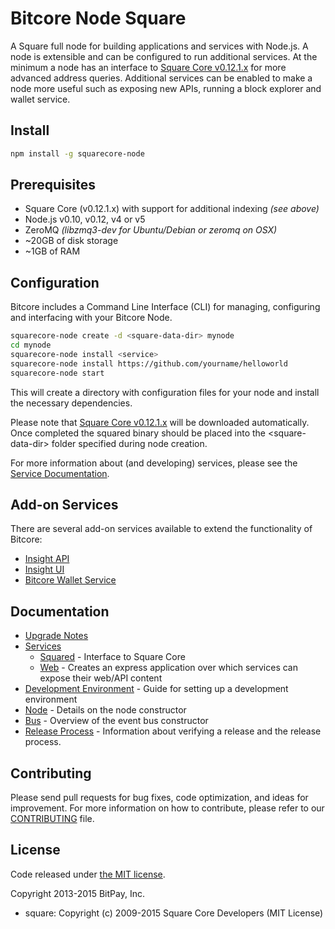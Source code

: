 Bitcore Node Square
============

A Square full node for building applications and services with Node.js. A node is extensible and can be configured to run additional services. At the minimum a node has an interface to [Square Core v0.12.1.x](https://github.com/squarepay/square/tree/v0.12.1.x) for more advanced address queries. Additional services can be enabled to make a node more useful such as exposing new APIs, running a block explorer and wallet service.

## Install

```bash
npm install -g squarecore-node
```

## Prerequisites

- Square Core (v0.12.1.x) with support for additional indexing *(see above)*
- Node.js v0.10, v0.12, v4 or v5
- ZeroMQ *(libzmq3-dev for Ubuntu/Debian or zeromq on OSX)*
- ~20GB of disk storage
- ~1GB of RAM

## Configuration

Bitcore includes a Command Line Interface (CLI) for managing, configuring and interfacing with your Bitcore Node.

```bash
squarecore-node create -d <square-data-dir> mynode
cd mynode
squarecore-node install <service>
squarecore-node install https://github.com/yourname/helloworld
squarecore-node start
```

This will create a directory with configuration files for your node and install the necessary dependencies.

Please note that [Square Core v0.12.1.x](https://github.com/squarepay/square/tree/v0.12.1.x) will be downloaded automatically. Once completed the squared binary should be placed into the &lt;square-data-dir&gt; folder specified during node creation.

For more information about (and developing) services, please see the [Service Documentation](docs/services.md).

## Add-on Services

There are several add-on services available to extend the functionality of Bitcore:

- [Insight API](https://github.com/squarepay/insight-api-square/tree/master)
- [Insight UI](https://github.com/squarepay/insight-ui-square/tree/master)
- [Bitcore Wallet Service](https://github.com/squarepay/bitcore-wallet-service/tree/master)

## Documentation

- [Upgrade Notes](docs/upgrade.md)
- [Services](docs/services.md)
  - [Squared](docs/services/squared.md) - Interface to Square Core
  - [Web](docs/services/web.md) - Creates an express application over which services can expose their web/API content
- [Development Environment](docs/development.md) - Guide for setting up a development environment
- [Node](docs/node.md) - Details on the node constructor
- [Bus](docs/bus.md) - Overview of the event bus constructor
- [Release Process](docs/release.md) - Information about verifying a release and the release process.

## Contributing

Please send pull requests for bug fixes, code optimization, and ideas for improvement. For more information on how to contribute, please refer to our [CONTRIBUTING](https://github.com/bitpay/bitcore/blob/master/CONTRIBUTING.md) file.

## License

Code released under [the MIT license](https://github.com/bitpay/squarecore-node/blob/master/LICENSE).

Copyright 2013-2015 BitPay, Inc.

- square: Copyright (c) 2009-2015 Square Core Developers (MIT License)
